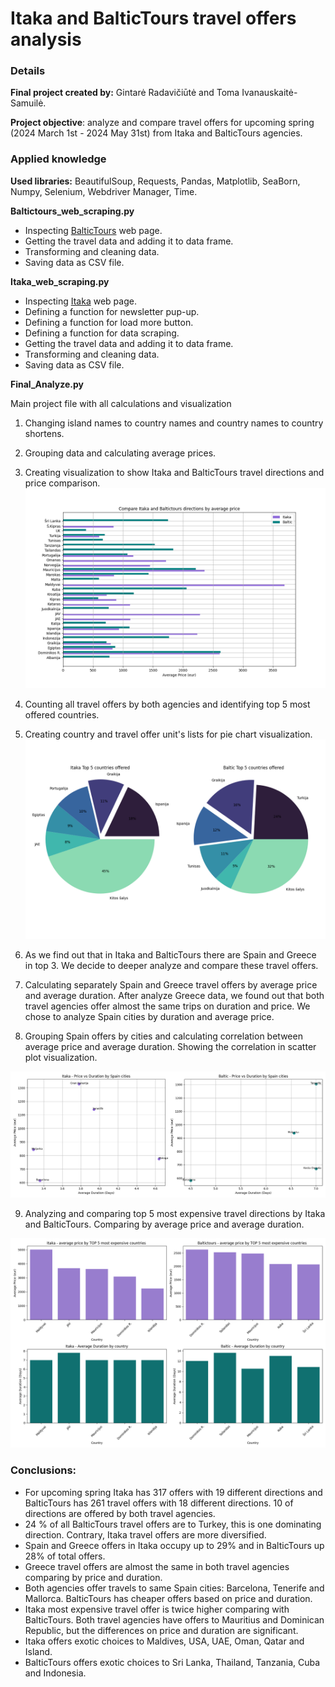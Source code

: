 # Itaka and BalticTours travel offers analysis

### Details
**Final project created by:** Gintarė Radavičiūtė and Toma Ivanauskaitė-Samuilė.
  
**Project objective**: analyze and compare travel offers for upcoming spring (2024 March 1st - 2024 May 31st) from Itaka and BalticTours agencies.

### Applied knowledge

**Used libraries:** BeautifulSoup, Requests, Pandas, Matplotlib, SeaBorn, Numpy, Selenium, Webdriver Manager, Time. 

**Baltictours_web_scraping.py**

 - Inspecting [BalticTours](https://www.baltictours.lt/?month=-2&orderby=date&order=desc&taxonomy2&page=1) web page.
 - Getting the travel data and adding it to data frame.
 - Transforming and cleaning data.
 - Saving data as CSV file.

**Itaka_web_scraping.py**

 - Inspecting [Itaka](https://www.itaka.lt/paieskos-rezultatai/?view=offerList&adults=2&date-from=2024-03-01&date-to=2024-05-31&total-price=0&currency=EUR) web page.
 - Defining a function for newsletter pup-up.
 - Defining a function for load more button.
 - Defining a function for data scraping.
 - Getting the travel data and adding it to data frame. 
 - Transforming and cleaning data.
 - Saving data as CSV file.

**Final_Analyze.py**

Main project file with all calculations and visualization 

1. Changing island names to country names and country names to country shortens.
2. Grouping data and calculating average prices.
3. Creating visualization to show Itaka and BalticTours travel directions and price comparison. 
![Total_travel_offers](Pictures/Total_travel_offers.png)

4. Counting all travel offers by both agencies and identifying top 5 most offered countries.
5. Creating country and travel offer unit's lists for pie chart visualization.
![Top_5_countries_offered](Pictures/Top_5_countries_offered.png)

6. As we find out that in Itaka and BalticTours there are Spain and Greece in top 3. We decide to deeper analyze and compare these travel offers.
7. Calculating separately Spain and Greece travel offers by average price and average duration. After analyze Greece data, we found out that both travel agencies offer almost the same trips on duration and price.
We chose to analyze Spain cities by duration and average price.

8. Grouping Spain offers by cities and calculating correlation between average price and average duration. Showing the correlation in scatter plot visualization.

![Spain_cities](Pictures/Spain_cities.png)

9. Analyzing and comparing top 5 most expensive travel directions by Itaka and BalticTours. Comparing by average price and average duration.

![Top_5_most_expensive](Pictures/Top_5_most_expensive.png)


### Conclusions:

- For upcoming spring Itaka has 317 offers with 19 different directions and
BalticTours has 261 travel offers with 18 different directions. 10 of directions are offered by both travel agencies.
- 24 % of all BalticTours travel offers are to Turkey, this is one dominating direction. Contrary, Itaka travel offers are more diversified. 
- Spain and Greece offers in Itaka occupy up to 29% and in BalticTours up 28% of total offers.  
- Greece travel offers are almost the same in both travel agencies comparing by price and duration.
- Both agencies offer travels to same Spain cities: Barcelona, Tenerife and Mallorca. BalticTours has cheaper  offers based on price and duration. 
- Itaka most expensive travel offer is twice higher comparing with BalticTours. Both travel agencies have offers to Mauritius and Dominican Republic, but the differences on price and duration are significant.
- Itaka offers exotic choices to Maldives, USA, UAE, Oman, Qatar and Island.
- BalticTours offers exotic choices to Sri Lanka, Thailand, Tanzania, Cuba and Indonesia.








